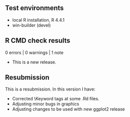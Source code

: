 ## Test environments
* local R installation, R 4.4.1
* win-builder (devel)

## R CMD check results

0 errors | 0 warnings | 1 note

* This is a new release.

## Resubmission

This is a resubmission. In this version I have:

* Corrected \Keyword tags at some .Rd files.
* Adjusting minor bugs in graphics
* Adjusting changes to be used with new ggplot2 release

	